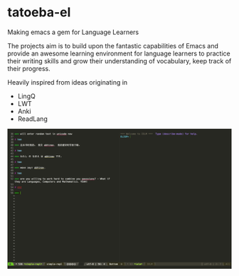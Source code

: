 # tatoeba-el
Making emacs a gem for Language Learners


The projects aim is to build upon the fantastic capabilities of Emacs and provide an awesome learning environment for language learners 
to practice their writing skills and grow their understanding of vocabulary, keep track of their progress.


Heavily inspired from ideas originating in 

- LingQ
- LWT
- Anki
- ReadLang


![alt text](https://github.com/abhi18av/tatoeba-el/blob/master/screen-shot.png)
